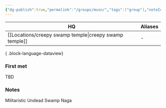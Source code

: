 ```yaml
---
{"dg-publish":true,"permalink":"/groups/musn/","tags":["group"],"noteIcon":"group"}
---
```


| HQ                      | Aliases |
| ----------------------- | ------- |
| [[Locations/creepy swamp temple\|creepy swamp temple]] | \-      |

{ .block-language-dataview}
### First met
TBD
### Notes
Militaristic Undead Swamp Naga

